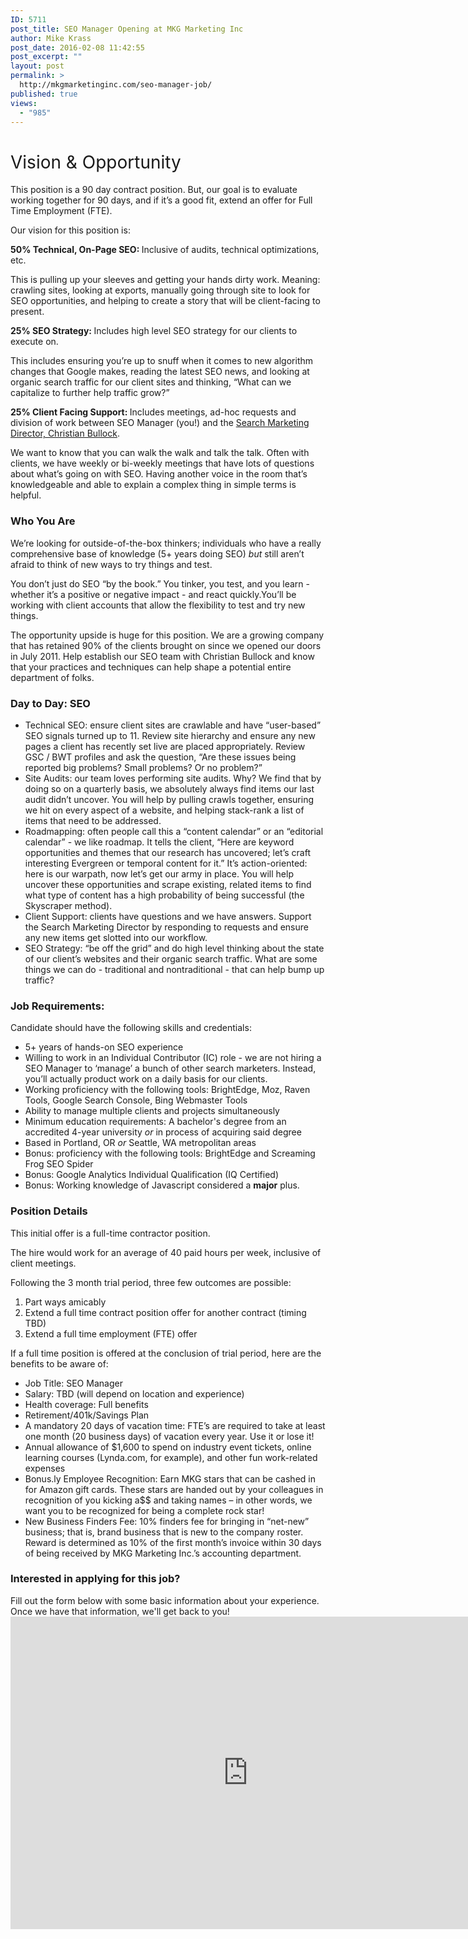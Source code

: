 ```yaml
---
ID: 5711
post_title: SEO Manager Opening at MKG Marketing Inc
author: Mike Krass
post_date: 2016-02-08 11:42:55
post_excerpt: ""
layout: post
permalink: >
  http://mkgmarketinginc.com/seo-manager-job/
published: true
views:
  - "985"
---
```

<h1><span style="font-weight: 400;">Vision &amp; Opportunity</span></h1>
<span style="font-weight: 400;">This position is a 90 day contract position. But, our goal is to evaluate working together for 90 days, and if it’s a good fit, extend an offer for Full Time Employment (FTE).</span>

<span style="font-weight: 400;">Our vision for this position is:</span>

<b>50% Technical, On-Page SEO: </b><span style="font-weight: 400;">Inclusive of audits, technical optimizations, etc.</span>

<span style="font-weight: 400;">This is pulling up your sleeves and getting your hands dirty work. Meaning: crawling sites, looking at exports, manually going through site to look for SEO opportunities, and helping to create a story that will be client-facing to present.</span>

<b><b>25% SEO Strategy: </b><span style="font-weight: 400;">Includes high level SEO strategy for our clients to execute on.</span></b>

<span style="font-weight: 400;">This includes ensuring you’re up to snuff when it comes to new algorithm changes that Google makes, reading the latest SEO news, and looking at organic search traffic for our client sites and thinking, “What can we capitalize to further help traffic grow?”</span>

<b><b>25% Client Facing Support: </b><span style="font-weight: 400;">Includes meetings, ad-hoc requests and division of work between SEO Manager (you!) and the <a href="http://mkgmarketinginc.com/about/team/christianbullock/" target="_blank">Search Marketing Director, Christian Bullock</a>.</span></b>

<span style="font-weight: 400;">We want to know that you can walk the walk and talk the talk. Often with clients, we have weekly or bi-weekly meetings that have lots of questions about what’s going on with SEO. Having another voice in the room that’s knowledgeable and able to explain a complex thing in simple terms is helpful.</span>
<h3>Who You Are</h3>
<span style="font-weight: 400;">We’re looking for outside-of-the-box thinkers; individuals who have a really comprehensive base of knowledge (5+ years doing SEO) </span><i><span style="font-weight: 400;">but </span></i><span style="font-weight: 400;">still aren’t afraid to think of new ways to try things and test.</span>

<span style="font-weight: 400;">You don’t just do SEO “by the book.” You tinker, you test, and you learn - whether it’s a positive or negative impact - and react quickly.You’ll be working with client accounts that allow the flexibility to test and try new things.</span>

<span style="font-weight: 400;">The opportunity upside is huge for this position. We are a growing company that has retained 90% of the clients brought on since we opened our doors in July 2011. Help establish our SEO team with Christian Bullock and know that your practices and techniques can help shape a potential entire department of folks.</span>
<h3>Day to Day: SEO</h3>
<ul>
	<li style="font-weight: 400;"><span style="font-weight: 400;">Technical SEO: ensure client sites are crawlable and have “user-based” SEO signals turned up to 11. Review site hierarchy and ensure any new pages a client has recently set live are placed appropriately. Review GSC / BWT profiles and ask the question, “Are these issues being reported big problems? Small problems? Or no problem?”</span></li>
	<li style="font-weight: 400;"><span style="font-weight: 400;">Site Audits: our team loves performing site audits. Why? We find that by doing so on a quarterly basis, we absolutely always find items our last audit didn’t uncover. You will help by pulling crawls together, ensuring we hit on every aspect of a website, and helping stack-rank a list of items that need to be addressed.</span></li>
	<li style="font-weight: 400;"><span style="font-weight: 400;">Roadmapping: often people call this a “content calendar” or an “editorial calendar” - we like roadmap. It tells the client, “Here are keyword opportunities and themes that our research has uncovered; let’s craft interesting Evergreen or temporal content for it.” It’s action-oriented: here is our warpath, now let’s get our army in place. You will help uncover these opportunities and scrape existing, related items to find what type of content has a high probability of being successful (the Skyscraper method).</span></li>
	<li style="font-weight: 400;"><span style="font-weight: 400;">Client Support: clients have questions and we have answers. Support the Search Marketing Director by responding to requests and ensure any new items get slotted into our workflow.</span></li>
	<li style="font-weight: 400;"><span style="font-weight: 400;">SEO Strategy: “be off the grid” and do high level thinking about the state of our client’s websites and their organic search traffic. What are some things we can do - traditional and nontraditional - that can help bump up traffic?</span></li>
</ul>
<h3>Job Requirements:</h3>
<span style="font-weight: 400;">Candidate should have the following skills and credentials:</span>
<ul>
	<li style="font-weight: 400;"><span style="font-weight: 400;">5+ years of hands-on SEO experience  </span></li>
	<li style="font-weight: 400;"><span style="font-weight: 400;">Willing to work in an Individual Contributor (IC) role - we are not hiring a SEO Manager to ‘manage’ a bunch of other search marketers. Instead, you’ll actually product work on a daily basis for our clients.</span></li>
	<li style="font-weight: 400;"><span style="font-weight: 400;">Working proficiency with the following tools: BrightEdge, Moz, Raven Tools, Google Search Console, Bing Webmaster Tools</span></li>
	<li style="font-weight: 400;"><span style="font-weight: 400;">Ability to manage multiple clients and projects simultaneously</span></li>
	<li style="font-weight: 400;"><span style="font-weight: 400;">Minimum education requirements: A bachelor's degree from an accredited 4-year university </span><i><span style="font-weight: 400;">or </span></i><span style="font-weight: 400;">in process of acquiring said degree</span></li>
	<li style="font-weight: 400;"><span style="font-weight: 400;">Based in Portland, OR </span><i><span style="font-weight: 400;">or </span></i><span style="font-weight: 400;">Seattle, WA metropolitan areas</span></li>
	<li style="font-weight: 400;">Bonus: proficiency with the following tools: BrightEdge and Screaming Frog SEO Spider</li>
	<li style="font-weight: 400;"><span style="font-weight: 400;">Bonus: </span><span style="font-weight: 400;">Google Analytics Individual Qualification (IQ Certified)</span></li>
	<li style="font-weight: 400;"><span style="font-weight: 400;">Bonus:</span><span style="font-weight: 400;"> Working knowledge of Javascript considered a </span><b>major</b><span style="font-weight: 400;"> plus.</span></li>
</ul>
<h3><strong>Position Details</strong></h3>
<span style="font-weight: 400;">This initial offer is a full-time contractor position. </span>

<span style="font-weight: 400;">The hire would work for an average of 40 paid hours per week, inclusive of client meetings.</span>

<span style="font-weight: 400;">Following the 3 month trial period, three few outcomes are possible: </span>
<ol>
	<li style="font-weight: 400;"><span style="font-weight: 400;">Part ways amicably </span></li>
	<li style="font-weight: 400;"><span style="font-weight: 400;">Extend a full time contract position offer for another contract (timing TBD)</span></li>
	<li style="font-weight: 400;"><span style="font-weight: 400;">Extend a full time employment (FTE) offer </span></li>
</ol>
<span style="font-weight: 400;">If a full time position is offered at the conclusion of trial period, here are the benefits to be aware of:</span>
<ul>
	<li style="font-weight: 400;"><span style="font-weight: 400;">Job Title: SEO Manager </span></li>
	<li style="font-weight: 400;"><span style="font-weight: 400;">S</span><span style="font-weight: 400;">alary: </span><span style="font-weight: 400;">TBD</span><span style="font-weight: 400;"> (will depend on location and experience)</span></li>
	<li style="font-weight: 400;"><span style="font-weight: 400;">Health coverage: Full benefits </span></li>
	<li style="font-weight: 400;"><span style="font-weight: 400;">Retirement/401k/Savings Plan</span></li>
	<li style="font-weight: 400;"><span style="font-weight: 400;">A mandatory 20 days of vacation time: FTE’s are required to take at least one month (20 business days) of vacation every year. Use it or lose it!</span></li>
	<li style="font-weight: 400;">Annual allowance of $1,600 to spend on industry event tickets, online learning courses (Lynda.com, for example), and other fun work-related expenses</li>
	<li style="font-weight: 400;">Bonus.ly Employee Recognition: Earn MKG stars that can be cashed in for Amazon gift cards. These stars are handed out by your colleagues in recognition of you kicking a$$ and taking names – in other words, we want you to be recognized for being a complete rock star!</li>
	<li style="font-weight: 400;">New Business Finders Fee: 10% finders fee for bringing in “net-new” business; that is, brand business that is new to the company roster. Reward is determined as 10% of the first month’s invoice within 30 days of being received by MKG Marketing Inc.’s accounting department.</li>
</ul>
<h3>Interested in applying for this job?</h3>
Fill out the form below with some basic information about your experience. Once we have that information, we'll get back to you!

<iframe src="https://docs.google.com/forms/d/1p2iP4mJUXVMGL6Bs3gr4JwU82fmw65W3xDib0Z9PQUk/viewform?embedded=true" width="760" height="500" frameborder="0" marginwidth="0" marginheight="0">Loading...</iframe>